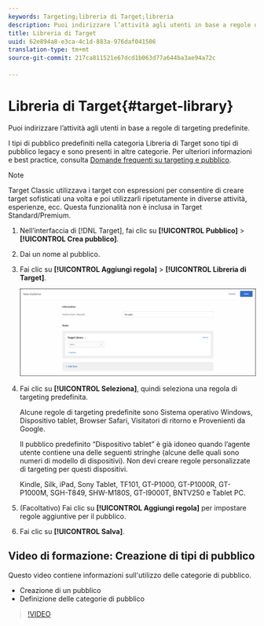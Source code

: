 ```yaml
---
keywords: Targeting;libreria di Target;libreria
description: Puoi indirizzare l’attività agli utenti in base a regole di targeting predefinite.
title: Libreria di Target
uuid: 62e894a8-e3ca-4c1d-883a-976daf041506
translation-type: tm+mt
source-git-commit: 217ca811521e67dcd1b063d77a644ba3ae94a72c

---
```



# Libreria di Target{#target-library}

Puoi indirizzare l’attività agli utenti in base a regole di targeting predefinite.

I tipi di pubblico predefiniti nella categoria Libreria di Target sono tipi di pubblico legacy e sono presenti in altre categorie. Per ulteriori informazioni e best practice, consulta [Domande frequenti su targeting e pubblico](../../../c-target/c-troubleshooting-targets-and-audiences/troubleshooting-targets-and-audiences.md#concept_C4EE4B8F4840430CBD798D579A8F208D).

>[!NOTE]
>
>Target Classic utilizzava i target con espressioni per consentire di creare target sofisticati una volta e poi utilizzarli ripetutamente in diverse attività, esperienze, ecc. Questa funzionalità non è inclusa in Target Standard/Premium.

1. Nell’interfaccia di [!DNL Target], fai clic su **[!UICONTROL Pubblico]** &gt; **[!UICONTROL Crea pubblico]**.
1. Dai un nome al pubblico.
1. Fai clic su **[!UICONTROL Aggiungi regola]** &gt; **[!UICONTROL Libreria di Target]**.

   ![Libreria di Target](assets/target_library.png)

1. Fai clic su **[!UICONTROL Seleziona]**, quindi seleziona una regola di targeting predefinita.

   Alcune regole di targeting predefinite sono Sistema operativo Windows, Dispositivo tablet, Browser Safari, Visitatori di ritorno e Provenienti da Google.

   Il pubblico predefinito “Dispositivo tablet” è già idoneo quando l’agente utente contiene una delle seguenti stringhe (alcune delle quali sono numeri di modello di dispositivi). Non devi creare regole personalizzate di targeting per questi dispositivi.

   Kindle, Silk, iPad, Sony Tablet, TF101, GT-P1000, GT-P1000R, GT-P1000M, SGH-T849, SHW-M180S, GT-I9000T, BNTV250 e Tablet PC.

1. (Facoltativo) Fai clic su **[!UICONTROL Aggiungi regola]** per impostare regole aggiuntive per il pubblico.
1. Fai clic su **[!UICONTROL Salva]**.

## Video di formazione: Creazione di tipi di pubblico

Questo video contiene informazioni sull'utilizzo delle categorie di pubblico.

* Creazione di un pubblico
* Definizione delle categorie di pubblico

>[!VIDEO](https://video.tv.adobe.com/v/17392?captions=ita)
